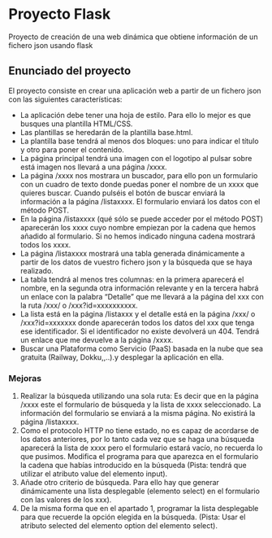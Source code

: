 # Proyecto Flask
Proyecto de creación de una web dinámica que obtiene información de un fichero json usando flask

## Enunciado del proyecto
El proyecto consiste en crear una aplicación web a partir de un fichero json con las siguientes características:
- La aplicación debe tener una hoja de estilo. Para ello lo mejor es que busques una plantilla HTML/CSS.
- Las plantillas se heredarán de la plantilla base.html.
- La plantilla base tendrá al menos dos bloques: uno para indicar el título y otro para poner el contenido.
- La página principal tendrá una imagen con el logotipo al pulsar sobre está imagen nos llevará a una página /xxxx.
- La página /xxxx nos mostrara un buscador, para ello pon un formulario con un cuadro de texto donde puedas poner el nombre de un xxxx que quieres buscar. Cuando pulséis el botón de buscar enviará la información a la página /listaxxxx. El formulario enviará los datos con el método POST.
- En la página /listaxxxx (qué sólo se puede acceder por el método POST) aparecerán los xxxx cuyo nombre empiezan por la cadena que hemos añadido al formulario. Si no hemos indicado ninguna cadena mostrará todos los xxxx.
- La página /listaxxxx mostrará una tabla generada dinámicamente a partir de los datos de vuestro fichero json y la búsqueda que se haya realizado.
- La tabla tendrá al menos tres columnas: en la primera aparecerá el nombre, en la segunda otra información relevante y en la tercera habrá un enlace con la palabra “Detalle” que me llevará a la página del xxx con la ruta /xxx/<identificador> o /xxx?id=xxxxxxxxxx.
- La lista está en la página /listaxxx y el detalle está en la página /xxx/<identificador> o /xxx?id=xxxxxxx donde aparecerán todos los datos del xxx que tenga ese identificador. Si el identificador no existe devolverá un 404. Tendrá un enlace que me devuelve a la página /xxxx.
- Buscar una Plataforma como Servicio (PaaS) basada en la nube que sea gratuita (Railway, Dokku,,..).y desplegar la aplicación en ella.

### Mejoras
1. Realizar la búsqueda utilizando una sola ruta: Es decir que en la página /xxxx este el formulario de búsqueda y la lista de xxxx seleccionado. La información del formulario se enviará a la misma página. No existirá la página /listaxxxx.
2. Como el protocolo HTTP no tiene estado, no es capaz de acordarse de los datos anteriores, por lo tanto cada vez que se haga una búsqueda aparecerá la lista de xxxx pero el formulario estará vacío, no recuerda lo que pusimos. Modifica el programa para que aparezca en el formulario la cadena que habías introducido en la búsqueda (Pista: tendrá que utilizar el atributo value del elemento input).
3. Añade otro criterio de búsqueda. Para ello hay que generar dinámicamente una lista desplegable (elemento select) en el formulario con las valores de los xxx). 
4. De la misma forma que en el apartado 1, programar la lista desplegable para que recuerde la opción elegida en la búsqueda. (Pista: Usar el atributo selected del elemento option del elemento select).
